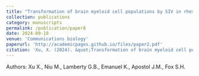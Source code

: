 ```yaml
---
title: "Transformation of brain myeloid cell populations by SIV in rhesus macaques revealed by multiomics"
collection: publications
category: manuscripts
permalink: /publication/paper8
date: 2024-09-18
venue: 'Communications biology'
paperurl: 'http://academicpages.github.io/files/paper2.pdf'
citation: 'Xu, X. (2024). &quot;Transformation of brain myeloid cell populations by SIV in rhesus macaques revealed by multiomics.&quot; <i>Communications biology</i>.'
---
```


Authors: Xu X., Niu M., Lamberty G.B., Emanuel K., Apostol J.M., Fox S.H.